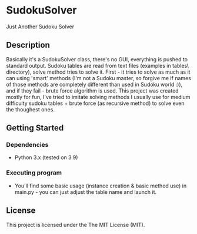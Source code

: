 # SudokuSolver

Just Another Sudoku Solver

## Description

Basically it's a SudokuSolver class, there's no GUI, everything is pushed to standard output. Sudoku tables are read from text files (examples in tables\ directory), solve method tries to solve it. First - it tries to solve as much as it can using 'smart' methods (I'm not a Sudoku master, so forgive me if names of those methods are completely different than used in Sudoku world :)), and if they fail - brute force algorithm is used. This project was created mostly for fun, I've tried to imitate solving methods I usually use for medium difficulty sudoku tables + brute force (as recursive method) to solve even the thoughest ones.

## Getting Started

### Dependencies

* Python 3.x (tested on 3.9)


### Executing program

* You'll find some basic usage (instance creation & basic method use) in main.py - you can just adjust the table name and launch it.


## License

This project is licensed under the The MIT License (MIT).
